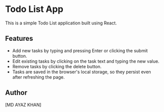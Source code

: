# Todo List App

This is a simple Todo List application built using React.

## Features

- Add new tasks by typing and pressing Enter or clicking the submit button.
- Edit existing tasks by clicking on the task text and typing the new value.
- Remove tasks by clicking the delete button.
- Tasks are saved in the browser's local storage, so they persist even after refreshing the page.

## Author

[MD AYAZ KHAN]



